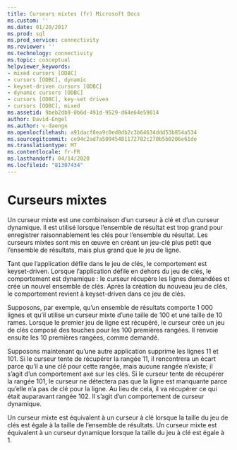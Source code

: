 ```yaml
---
title: Curseurs mixtes (fr) Microsoft Docs
ms.custom: ''
ms.date: 01/20/2017
ms.prod: sql
ms.prod_service: connectivity
ms.reviewer: ''
ms.technology: connectivity
ms.topic: conceptual
helpviewer_keywords:
- mixed cursors [ODBC]
- cursors [ODBC], dynamic
- keyset-driven cursors [ODBC]
- dynamic cursors [ODBC]
- cursors [ODBC], key-set driven
- cursors [ODBC], mixed
ms.assetid: 9beb2db9-0b6d-491d-9529-d64e64e59014
author: David-Engel
ms.author: v-daenge
ms.openlocfilehash: a91dacf8ea9c0ed0db2c3b64634ddd53b854a534
ms.sourcegitcommit: ce94c2ad7a50945481172782c270b5b0206e61de
ms.translationtype: MT
ms.contentlocale: fr-FR
ms.lasthandoff: 04/14/2020
ms.locfileid: "81307434"
---
```

# <a name="mixed-cursors"></a>Curseurs mixtes

Un curseur mixte est une combinaison d’un curseur à clé et d’un curseur dynamique. Il est utilisé lorsque l’ensemble de résultat est trop grand pour enregistrer raisonnablement les clés pour l’ensemble du résultat. Les curseurs mixtes sont mis en œuvre en créant un jeu-clé plus petit que l’ensemble de résultats, mais plus grand que le jeu de ligne.  
  
 Tant que l’application défile dans le jeu de clés, le comportement est keyset-driven. Lorsque l’application défile en dehors du jeu de clés, le comportement est dynamique : le curseur récupère les lignes demandées et crée un nouvel ensemble de clés. Après la création du nouveau jeu de clés, le comportement revient à keyset-driven dans ce jeu de clés.  
  
 Supposons, par exemple, qu’un ensemble de résultats comporte 1 000 lignes et qu’il utilise un curseur mixte d’une taille de 100 et une taille de 10 rames. Lorsque le premier jeu de ligne est récupéré, le curseur crée un jeu de clés composé des touches pour les 100 premières rangées. Il renvoie ensuite les 10 premières rangées, comme demandé.  
  
 Supposons maintenant qu’une autre application supprime les lignes 11 et 101. Si le curseur tente de récupérer la rangée 11, il rencontrera un écart parce qu’il a une clé pour cette rangée, mais aucune rangée n’existe; il s’agit d’un comportement axé sur les clés. Si le curseur tente de récupérer la rangée 101, le curseur ne détectera pas que la ligne est manquante parce qu’elle n’a pas de clé pour la ligne. Au lieu de cela, il va récupérer ce qui était auparavant rangée 102. Il s’agit d’un comportement de curseur dynamique.  
  
 Un curseur mixte est équivalent à un curseur à clé lorsque la taille du jeu de clés est égale à la taille de l’ensemble de résultats. Un curseur mixte est équivalent à un curseur dynamique lorsque la taille du jeu à clé est égale à 1.
